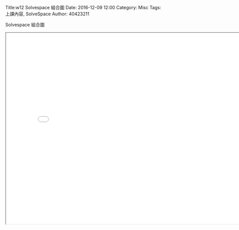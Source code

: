 Title:w12 Solvespace 組合圖 
Date: 2016-12-09 12:00
Category: Misc
Tags: 上課內容, SolveSpace
Author: 40423211
 
 <!-- PELICAN_END_SUMMARY -->
 
<p>Solvespace 組合圖</p>   
 
<iframe src="./../40423211/40423211.html" width="800" height="600"></iframe>